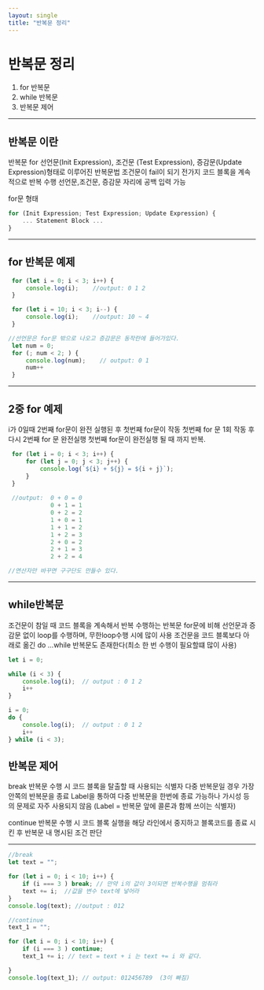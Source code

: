 ```yaml
---
layout: single
title: "반복문 정리"
---
```


# 반복문 정리

1. for 반복문
2. while 반복문
3. 반복문 제어
***

## 반복문 이란

반복문 for
선언문(Init Expression), 조건문 (Test Expression), 증감문(Update Expression)형태로 이루어진 반복문법
조건문이 fail이 되기 전가지 코드 블록을 계속적으로 반복 수행
선언문,조건문, 증감문 자리에 공백 입력 가능 

for문 형태
```javascript
for (Init Expression; Test Expression; Update Expression) {
    ... Statement Block ...
}
```
***
## for 반복문 예제

```javascript
 for (let i = 0; i < 3; i++) {
     console.log(i);    //output: 0 1 2
 }

 for (let i = 10; i < 3; i--) {
     console.log(i);    //output: 10 ~ 4
 }

//선언문은 for문 밖으로 나오고 증감문은 동작란에 들어가있다.
 let num = 0;
 for (; num < 2; ) {
     console.log(num);    // output: 0 1
     num++
 }
```
***
## 2중 for 예제

i가 0일때 2번째 for문이 완전 실행된 후 첫번째 for문이 작동
첫번째 for 문 1회 작동 후 다시 2번째 for 문 완전실행
첫번째 for문이 완전실행 될 때 까지 반복.

```javascript
 for (let i = 0; i < 3; i++) {
     for (let j = 0; j < 3; j++) {
         console.log(`${i} + ${j} = ${i + j}`);
     }
 }
 
 //output:  0 + 0 = 0
            0 + 1 = 1
            0 + 2 = 2
            1 + 0 = 1
            1 + 1 = 2
            1 + 2 = 3
            2 + 0 = 2
            2 + 1 = 3
            2 + 2 = 4

//연산자만 바꾸면 구구단도 만들수 있다.
```
***
## while반복문
조건문이 참일 때 코드 블록을 계속해서 반복 수행하는 반복문
for문에 비해 선언문과 증감문 없이 loop를 수행하며, 무한loop수행 시에 많이 사용
조건문을 코드 블록보다 아래로 옮긴 do ...while 반복문도 존재한다(최소 한 번 수행이 필요할떄 많이 사용)

```javascript
let i = 0;

while (i < 3) {
    console.log(i);  // output : 0 1 2
    i++
}

i = 0;
do {
    console.log(i);  // output : 0 1 2
    i++
} while (i < 3);    

```

## 반복문 제어
break
반복문 수행 시 코드 블록을 탈출할 때 사용되는 식별자
다중 반복문일 경우 가장 안쪽의 반복문을 종료
Label을 통하여 다중 반복문을 한번에 종료 가능하나 가시성 등의 문제로 자주 사용되지 않음
(Label = 반복문 앞에 콜론과 함께 쓰이는 식별자)

continue
반복문 수행 시 코드 블록 실행을 해당 라인에서 중지하고
블록코드를 종료 시킨 후 반복문 내 명시된 조건 판단
***

```javascript
//break
let text = "";

for (let i = 0; i < 10; i++) {
    if (i === 3 ) break; // 만약 i의 값이 3이되면 반복수행을 멈춰라
    text += i;  //값을 변수 text에 넣어라
}
console.log(text); //output : 012

//continue
text_1 = "";

for (let i = 0; i < 10; i++) {
    if (i === 3 ) continue;
    text_1 += i; // text = text + i 는 text += i 와 같다.

}
console.log(text_1); // output: 012456789  (3이 빠짐)

```

